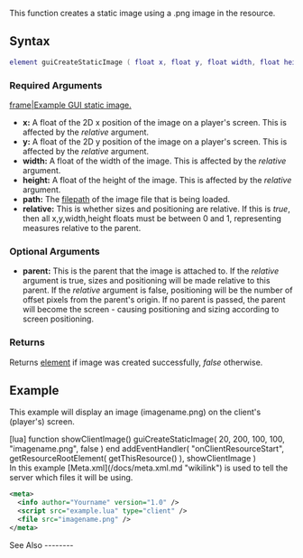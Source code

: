 This function creates a static image using a .png image in the resource.

Syntax
------

``` lua
element guiCreateStaticImage ( float x, float y, float width, float height, string path, bool relative, [element parent = nil] )
```

### Required Arguments

[frame|Example GUI static image.](/docs/image:gui-staticimage.png.md "wikilink")

-   **x:** A float of the 2D x position of the image on a player's screen. This is affected by the *relative* argument.
-   **y:** A float of the 2D y position of the image on a player's screen. This is affected by the *relative* argument.
-   **width:** A float of the width of the image. This is affected by the *relative* argument.
-   **height:** A float of the height of the image. This is affected by the *relative* argument.
-   **path:** The [filepath](/docs/filepath.md "wikilink") of the image file that is being loaded.
-   **relative:** This is whether sizes and positioning are relative. If this is *true*, then all x,y,width,height floats must be between 0 and 1, representing measures relative to the parent.

### Optional Arguments

-   **parent:** This is the parent that the image is attached to. If the *relative* argument is true, sizes and positioning will be made relative to this parent. If the *relative* argument is false, positioning will be the number of offset pixels from the parent's origin. If no parent is passed, the parent will become the screen - causing positioning and sizing according to screen positioning.

### Returns

Returns [element](/docs/element.md "wikilink") if image was created successfully, *false* otherwise.

Example
-------

This example will display an image (imagename.png) on the client's (player's) screen.

<section name="Client-side script (example.lua)" class="client" show="true">
    [lua]
    function showClientImage()
       guiCreateStaticImage( 20, 200, 100, 100, "imagename.png", false )
    end
    addEventHandler( "onClientResourceStart", getResourceRootElement( getThisResource() ), showClientImage )

</section>
<section name="meta.xml" class="server" show="true">
In this example [Meta.xml](/docs/meta.xml.md "wikilink") is used to tell the server which files it will be using.

``` xml
<meta>
  <info author="Yourname" version="1.0" />
  <script src="example.lua" type="client" />
  <file src="imagename.png" />
</meta>
```

</section>
See Also
--------
